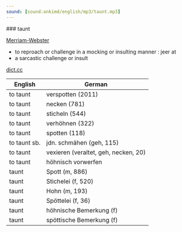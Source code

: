 ```yaml
---
sound: [sound:ankimd/english/mp3/taunt.mp3]
---
```


\### taunt

[Merriam-Webster](https://www.merriam-webster.com/dictionary/taunt)

- to reproach or challenge in a mocking or insulting manner : jeer at
- a sarcastic challenge or insult

[dict.cc](https://www.dict.cc/taunt)

| English        | German       |
| -------------- | ------------ |
| to taunt | verspotten (2011) |
| to taunt | necken (781) |
| to taunt | sticheln (544) |
| to taunt | verhöhnen (322) |
| to taunt | spotten (118) |
| to taunt sb. | jdn. schmähen (geh, 115) |
| to taunt | vexieren (veraltet, geh, necken, 20) |
| to taunt | höhnisch vorwerfen |
| taunt | Spott (m, 886) |
| taunt | Stichelei (f, 520) |
| taunt | Hohn (m, 193) |
| taunt | Spöttelei (f, 36) |
| taunt | höhnische Bemerkung (f) |
| taunt | spöttische Bemerkung (f) |
